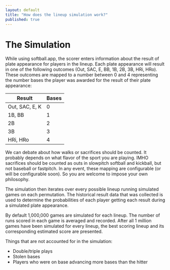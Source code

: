```yaml
---
layout: default
title: "How does the lineup simulation work?"
published: true
---
```


# The Simulation

While using softball.app, the scorer enters information about the result of plate appearance for players in the lineup. Each plate appearance will result in one of the following outcomes (Out, SAC, E, BB, 1B, 2B, 3B, HRi, HRo). These outcomes are mapped to a number between 0 and 4 representing the number bases the player was awarded for the result of their plate appearance:

| Result         | Bases |
| -------------- | ----- |
| Out, SAC, E, K | 0     |
| 1B, BB         | 1     |
| 2B             | 2     |
| 3B             | 3     |
| HRi, HRo       | 4     |

We can debate about how walks or sacrifices should be counted. It probably depends on what flavor of the sport you are playing. IMHO sacrifices should be counted as outs in slowpitch softball and kickball, but not baseball or fastpitch. In any event, these mapping are configurable (or will be configurable soon). So you are welcome to impose your own philosophy.

The simulation then iterates over every possible lineup running simulated games on each permutation. The historical result data that was collected is used to determine the probabilities of each player getting each result during a simulated plate appearance.

By default 1,000,000 games are simulated for each lineup. The number of runs scored in each game is averaged and recorded. After all 1 million games have been simulated for every lineup, the best scoring lineup and its corresponding estimated score are presented.

Things that are not accounted for in the simulation:

- Double/triple plays
- Stolen bases
- Players who were on base advancing more bases than the hitter
